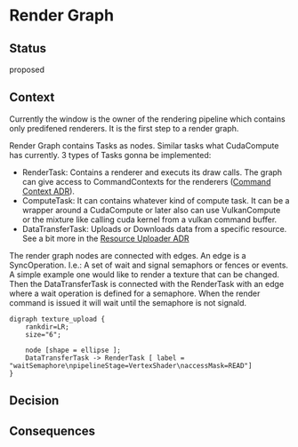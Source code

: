 # Render Graph

## Status

proposed

## Context

Currently the window is the owner of the rendering pipeline which contains only predifened renderers. It is the first step to a render graph.

Render Graph contains Tasks as nodes. Similar tasks what CudaCompute has currently. 3 types of Tasks gonna be implemented:
 - RenderTask: Contains a renderer and executs its draw calls. The graph can give access to CommandContexts for the renderers ([Command Context ADR](../command_context.md)).
 - ComputeTask: It can contains whatever kind of compute task. It can be a wrapper around a CudaCompute or later also can use VulkanCompute or the mixture like calling cuda kernel from a vulkan command buffer.
 - DataTransferTask: Uploads or Downloads data from a specific resource. See a bit more in the [Resource Uploader ADR](./resource_uploader.md)

The render graph nodes are connected with edges. An edge is a SyncOperation. I.e.: A set of wait and signal semaphors or fences or events. A simple example one would like to render a texture that can be changed. Then the DataTransferTask is connected with the RenderTask with an edge where a wait operation is defined for a semaphore. When the render command is issued it will wait until the semaphore is not signald.

```graphviz
digraph texture_upload {
    rankdir=LR;
    size="6";
    
    node [shape = ellipse ];
    DataTransferTask -> RenderTask [ label = "waitSemaphore\npipelineStage=VertexShader\naccessMask=READ"] 
}
```

## Decision


## Consequences

